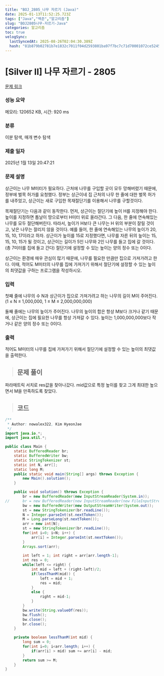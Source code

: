 ```yaml
---
title: "BOJ_2805_나무 자르기 (Java)"
date: 2025-01-13T11:52:25.723Z
tags: ["Java","백준","알고리즘"]
slug: "BOJ2805나무-자르기-Java"
categories: 알고리즘
toc: true
velogSync:
  lastSyncedAt: 2025-08-26T02:04:30.389Z
  hash: "81b879b02781b7e1832c7011f04d2593801ba97f7bc7c71d70001072ce5245c6"
---
```


# [Silver II] 나무 자르기 - 2805 

[문제 링크](https://www.acmicpc.net/problem/2805) 

### 성능 요약

메모리: 120652 KB, 시간: 920 ms

### 분류

이분 탐색, 매개 변수 탐색

### 제출 일자

2025년 1월 13일 20:47:21

### 문제 설명

<p>상근이는 나무 M미터가 필요하다. 근처에 나무를 구입할 곳이 모두 망해버렸기 때문에, 정부에 벌목 허가를 요청했다. 정부는 상근이네 집 근처의 나무 한 줄에 대한 벌목 허가를 내주었고, 상근이는 새로 구입한 목재절단기를 이용해서 나무를 구할것이다.</p>

<p>목재절단기는 다음과 같이 동작한다. 먼저, 상근이는 절단기에 높이 H를 지정해야 한다. 높이를 지정하면 톱날이 땅으로부터 H미터 위로 올라간다. 그 다음, 한 줄에 연속해있는 나무를 모두 절단해버린다. 따라서, 높이가 H보다 큰 나무는 H 위의 부분이 잘릴 것이고, 낮은 나무는 잘리지 않을 것이다. 예를 들어, 한 줄에 연속해있는 나무의 높이가 20, 15, 10, 17이라고 하자. 상근이가 높이를 15로 지정했다면, 나무를 자른 뒤의 높이는 15, 15, 10, 15가 될 것이고, 상근이는 길이가 5인 나무와 2인 나무를 들고 집에 갈 것이다. (총 7미터를 집에 들고 간다) 절단기에 설정할 수 있는 높이는 양의 정수 또는 0이다.</p>

<p>상근이는 환경에 매우 관심이 많기 때문에, 나무를 필요한 만큼만 집으로 가져가려고 한다. 이때, 적어도 M미터의 나무를 집에 가져가기 위해서 절단기에 설정할 수 있는 높이의 최댓값을 구하는 프로그램을 작성하시오.</p>

### 입력 

 <p>첫째 줄에 나무의 수 N과 상근이가 집으로 가져가려고 하는 나무의 길이 M이 주어진다. (1 ≤ N ≤ 1,000,000, 1 ≤ M ≤ 2,000,000,000)</p>

<p>둘째 줄에는 나무의 높이가 주어진다. 나무의 높이의 합은 항상 M보다 크거나 같기 때문에, 상근이는 집에 필요한 나무를 항상 가져갈 수 있다. 높이는 1,000,000,000보다 작거나 같은 양의 정수 또는 0이다.</p>

### 출력 

 <p>적어도 M미터의 나무를 집에 가져가기 위해서 절단기에 설정할 수 있는 높이의 최댓값을 출력한다.</p>

> ## 문제 풀이

파라매트릭 서치로 res값을 찾아나갔다. mid값으로 특정 높이를 찾고 그게 최대한 높으면서 M을 만족하도록 찾았다.

> ## 코드


```java
/**
 * Author: nowalex322, Kim HyeonJae
 */
import java.io.*;
import java.util.*;

public class Main {
	static BufferedReader br;
	static BufferedWriter bw;
	static StringTokenizer st;
	static int N, arr[];
	static long M;
	public static void main(String[] args) throws Exception {
		new Main().solution();
	}

	public void solution() throws Exception {
		br = new BufferedReader(new InputStreamReader(System.in));
//		br = new BufferedReader(new InputStreamReader(new FileInputStream("input.txt")));
		bw = new BufferedWriter(new OutputStreamWriter(System.out));
		st = new StringTokenizer(br.readLine());
		N = Integer.parseInt(st.nextToken());
		M = Long.parseLong(st.nextToken());
		arr = new int[N];
		st = new StringTokenizer(br.readLine());
		for(int i=0; i<N; i++) {
			arr[i] = Integer.parseInt(st.nextToken());
		}
		Arrays.sort(arr);
		
		int left = 1; int right = arr[arr.length-1];
		int res = 0;
		while(left <= right) {
			int mid = left + (right-left)/2;
			if(lessThanM(mid)) {
				left = mid + 1;
				res = mid;
			}
			else {
				right = mid-1;
			}
		}
		bw.write(String.valueOf(res));
		bw.flush();
		bw.close();
		br.close();
	}

	private boolean lessThanM(int mid) {
		long sum = 0;
		for(int i=0; i<arr.length; i++) {
			if(arr[i] > mid) sum += arr[i] - mid;
		}
		return sum >= M;
	}
}
```